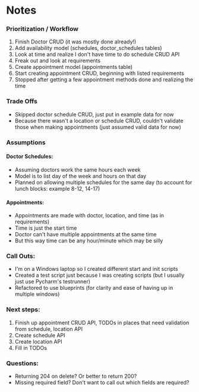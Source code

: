# Notes # 

### Prioritization / Workflow

1. Finish Doctor CRUD (it was mostly done already!)
1. Add availability model (schedules, doctor_schedules tables)
1. Look at time and realize I don't have time to do schedule CRUD API
1. Freak out and look at requirements
1. Create appointment model (appointments table)
1. Start creating appointment CRUD, beginning with listed requirements
1. Stopped after getting a few appointment methods done and realizing the time

### Trade Offs
* Skipped doctor schedule CRUD, just put in example data for now
* Because there wasn't a location or schedule CRUD, couldn't validate those when making appointments (just assumed valid data for now)

### Assumptions
#### Doctor Schedules:
* Assuming doctors work the same hours each week
* Model is to list day of the week and hours on that day
* Planned on allowing multiple schedules for the same day (to account for lunch blocks: example 8-12, 14-17)

#### Appointments:
* Appointments are made with doctor, location, and time (as in requirements)
* Time is just the start time
* Doctor can't have multiple appointments at the same time
* But this way time can be any hour/minute which may be silly

### Call Outs:
* I'm on a Windows laptop so I created different start and init scripts
* Created a test script just because I was creating scripts (but I usually just use Pycharm's testrunner)
* Refactored to use blueprints (for clarity and ease of having up in multiple windows)

### Next steps:
1. Finish up appointment CRUD API, TODOs in places that need validation from schedule, location API 
1. Create schedule API
1. Create location API
1. Fill in TODOs

### Questions:
* Returning 204 on delete? Or better to return 200?
* Missing required field? Don't want to call out which fields are required?
